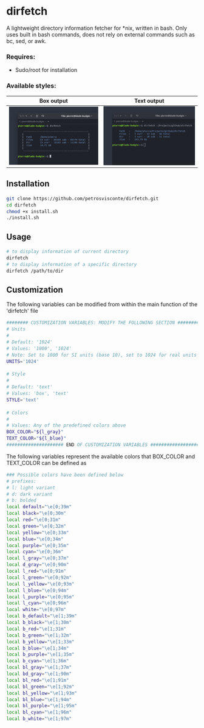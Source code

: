 # dirfetch
A lightweight directory information fetcher for \*nix, written in bash. Only uses built in bash commands, does not rely on external commands such as bc, sed, or awk.    
### Requires:
- Sudo/root for installation 
### Available styles:
Box output                 |  Text output
:-------------------------:|:-------------------------:
![](/screenshots/box.png?raw=true "box")  |  ![](/screenshots/text.png?raw=true "text")

## Installation
```bash
git clone https://github.com/petrosvisconte/dirfetch.git
cd dirfetch
chmod +x install.sh
./install.sh
```
## Usage
```bash
# to display information of current directory
dirfetch
# to display information of a specific directory
dirfetch /path/to/dir
```  
## Customization
The following variables can be modified from within the main function of the 'dirfetch' file
```bash
######## CUSTOMIZATION VARIABLES: MODIFY THE FOLLOWING SECTION #############
# Units
# 
# Default: '1024'
# Values: '1000', '1024'
# Note: Set to 1000 for SI units (base 10), set to 1024 for real units (base 2)
UNITS='1024' 

# Style
# 
# Default: 'text'
# Values: 'box', 'text'
STYLE='text'

# Colors
# 
# Values: Any of the predefined colors above
BOX_COLOR="${l_gray}"
TEXT_COLOR="${l_blue}"
##################### END OF CUSTOMIZATION VARIABLES #######################
```

The following variables represent the available colors that BOX_COLOR and TEXT_COLOR can be defined as
```bash
### Possible colors have been defined below
# prefixes:
# l: light variant
# d: dark variant
# b: bolded
local default="\e[0;39m"
local black="\e[0;30m"
local red="\e[0;31m"
local green="\e[0;32m"
local yellow="\e[0;33m"
local blue="\e[0;34m"
local purple="\e[0;35m"
local cyan="\e[0;36m"
local l_gray="\e[0;37m"
local d_gray="\e[0;90m"
local l_red="\e[0;91m"
local l_green="\e[0;92m"
local l_yellow="\e[0;93m"
local l_blue="\e[0;94m"
local l_purple="\e[0;95m"
local l_cyan="\e[0;96m"
local white="\e[0;97m"
local b_default="\e[1;39m"
local b_black="\e[1;30m"
local b_red="\e[1;31m"
local b_green="\e[1;32m"
local b_yellow="\e[1;33m"
local b_blue="\e[1;34m"
local b_purple="\e[1;35m"
local b_cyan="\e[1;36m"
local bl_gray="\e[1;37m"
local bd_gray="\e[1;90m"
local bl_red="\e[1;91m"
local bl_green="\e[1;92m"
local bl_yellow="\e[1;93m"
local bl_blue="\e[1;94m"
local bl_purple="\e[1;95m"
local bl_cyan="\e[1;96m"
local b_white="\e[1;97m"
```
